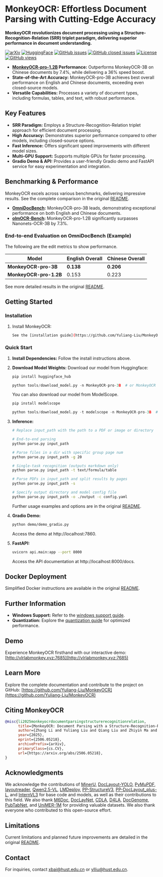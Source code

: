 # MonkeyOCR: Effortless Document Parsing with Cutting-Edge Accuracy

**MonkeyOCR revolutionizes document processing using a Structure-Recognition-Relation (SRR) triplet paradigm, delivering superior performance in document understanding.**

[![arXiv](https://img.shields.io/badge/Arxiv-MonkeyOCR-b31b1b.svg?logo=arXiv)](https://arxiv.org/abs/2506.05218)
[![HuggingFace](https://img.shields.io/badge/HuggingFace-black.svg?logo=HuggingFace)](https://huggingface.co/echo840/MonkeyOCR-pro-3B)
[![GitHub issues](https://img.shields.io/github/issues/Yuliang-Liu/MonkeyOCR?color=critical&label=Issues)](https://github.com/Yuliang-Liu/MonkeyOCR/issues?q=is%3Aopen+is%3Aissue)
[![GitHub closed issues](https://img.shields.io/github/issues-closed/Yuliang-Liu/MonkeyOCR?color=success&label=Issues)](https://github.com/Yuliang-Liu/MonkeyOCR/issues?q=is%3Aissue+is%3Aclosed)
[![License](https://img.shields.io/badge/License-Apache%202.0-yellow)](https://github.com/Yuliang-Liu/MonkeyOCR/blob/main/LICENSE.txt)
[![GitHub views](https://komarev.com/ghpvc/?username=Yuliang-Liu&repo=MonkeyOCR&color=brightgreen&label=Views)](https://github.com/Yuliang-Liu/MonkeyOCR)

*   **[MonkeyOCR-pro-1.2B](https://huggingface.co/echo840/MonkeyOCR-pro-1.2B) Performance:** Outperforms MonkeyOCR-3B on Chinese documents by 7.4%, while delivering a 36% speed boost.
*   **State-of-the-Art Accuracy:** MonkeyOCR-pro-3B achieves best overall performance on English and Chinese documents, exceeding even closed-source models.
*   **Versatile Capabilities:** Processes a variety of document types, including formulas, tables, and text, with robust performance.

## Key Features

*   **SRR Paradigm:**  Employs a Structure-Recognition-Relation triplet approach for efficient document processing.
*   **High Accuracy:** Demonstrates superior performance compared to other models, including closed-source options.
*   **Fast Inference:**  Offers significant speed improvements with different model sizes.
*   **Multi-GPU Support:**  Supports multiple GPUs for faster processing.
*   **Gradio Demo & API:**  Provides a user-friendly Gradio demo and FastAPI service for easy experimentation and integration.

## Benchmarking & Performance

MonkeyOCR excels across various benchmarks, delivering impressive results.  See the complete comparison in the original [README](https://github.com/Yuliang-Liu/MonkeyOCR).

*   **[OmniDocBench](https://github.com/Yuliang-Liu/MonkeyOCR):** MonkeyOCR-pro-3B leads, demonstrating exceptional performance on both English and Chinese documents.
*   **[olmOCR-Bench](https://github.com/Yuliang-Liu/MonkeyOCR):** MonkeyOCR-pro-1.2B significantly surpasses Nanonets-OCR-3B by 7.3%.

### End-to-end Evaluation on OmniDocBench (Example)

The following are the edit metrics to show performance.

| Model                       | English Overall | Chinese Overall |
| --------------------------- | --------------- | --------------- |
| **MonkeyOCR-pro-3B**        | **0.138**       | **0.206**       |
| **MonkeyOCR-pro-1.2B**      | 0.153       | 0.223       |

See more detailed results in the original [README](https://github.com/Yuliang-Liu/MonkeyOCR).

## Getting Started

### Installation

1.  Install MonkeyOCR:
    ```bash
    See the [installation guide](https://github.com/Yuliang-Liu/MonkeyOCR/blob/main/docs/install_cuda_pp.md#install-with-cuda-support) to set up your environment.
    ```

### Quick Start

1.  **Install Dependencies:** Follow the install instructions above.
2.  **Download Model Weights:** Download our model from Huggingface:

    ```python
    pip install huggingface_hub

    python tools/download_model.py -n MonkeyOCR-pro-3B  # or MonkeyOCR
    ```
    You can also download our model from ModelScope.

    ```python
    pip install modelscope

    python tools/download_model.py -t modelscope -n MonkeyOCR-pro-3B  # or MonkeyOCR
    ```
3.  **Inference:**

    ```bash
    # Replace input_path with the path to a PDF or image or directory

    # End-to-end parsing
    python parse.py input_path

    # Parse files in a dir with specific group page num
    python parse.py input_path -g 20

    # Single-task recognition (outputs markdown only)
    python parse.py input_path -t text/formula/table

    # Parse PDFs in input_path and split results by pages
    python parse.py input_path -s

    # Specify output directory and model config file
    python parse.py input_path -o ./output -c config.yaml
    ```

    Further usage examples and options are in the original [README](https://github.com/Yuliang-Liu/MonkeyOCR).

4.  **Gradio Demo:**

    ```bash
    python demo/demo_gradio.py
    ```
    Access the demo at http://localhost:7860.

5.  **FastAPI:**

    ```bash
    uvicorn api.main:app --port 8000
    ```
    Access the API documentation at http://localhost:8000/docs.

## Docker Deployment

Simplified Docker instructions are available in the original [README](https://github.com/Yuliang-Liu/MonkeyOCR).

## Further Information

*   **Windows Support:** Refer to the [windows support guide](docs/windows_support.md).
*   **Quantization:** Explore the [quantization guide](docs/Quantization.md) for optimized performance.

## Demo

Experience MonkeyOCR firsthand with our interactive demo: [http://vlrlabmonkey.xyz:7685](http://vlrlabmonkey.xyz:7685)

## Learn More

Explore the complete documentation and contribute to the project on GitHub: [https://github.com/Yuliang-Liu/MonkeyOCR](https://github.com/Yuliang-Liu/MonkeyOCR)

## Citing MonkeyOCR

```BibTeX
@misc{li2025monkeyocrdocumentparsingstructurerecognitionrelation,
      title={MonkeyOCR: Document Parsing with a Structure-Recognition-Relation Triplet Paradigm}, 
      author={Zhang Li and Yuliang Liu and Qiang Liu and Zhiyin Ma and Ziyang Zhang and Shuo Zhang and Zidun Guo and Jiarui Zhang and Xinyu Wang and Xiang Bai},
      year={2025},
      eprint={2506.05218},
      archivePrefix={arXiv},
      primaryClass={cs.CV},
      url={https://arxiv.org/abs/2506.05218}, 
}
```

## Acknowledgments

We acknowledge the contributions of [MinerU](https://github.com/opendatalab/MinerU), [DocLayout-YOLO](https://github.com/opendatalab/DocLayout-YOLO), [PyMuPDF](https://github.com/pymupdf/PyMuPDF), [layoutreader](https://github.com/ppaanngggg/layoutreader), [Qwen2.5-VL](https://github.com/QwenLM/Qwen2.5-VL), [LMDeploy](https://github.com/InternLM/lmdeploy), [PP-StructureV3](https://github.com/PaddlePaddle/PaddleOCR), [PP-DocLayout_plus-L](https://huggingface.co/PaddlePaddle/PP-DocLayout_plus-L), and [InternVL3](https://github.com/OpenGVLab/InternVL) for base code and models, as well as their contributions to this field. We also thank [M6Doc](https://github.com/HCIILAB/M6Doc), [DocLayNet](https://github.com/DS4SD/DocLayNet), [CDLA](https://github.com/buptlihang/CDLA), [D4LA](https://github.com/AlibabaResearch/AdvancedLiterateMachinery), [DocGenome](https://github.com/Alpha-Innovator/DocGenome), [PubTabNet](https://github.com/ibm-aur-nlp/PubTabNet), and [UniMER-1M](https://github.com/opendatalab/UniMERNet) for providing valuable datasets. We also thank everyone who contributed to this open-source effort.

## Limitations

Current limitations and planned future improvements are detailed in the original [README](https://github.com/Yuliang-Liu/MonkeyOCR).

## Contact

For inquiries, contact xbai@hust.edu.cn or ylliu@hust.edu.cn.